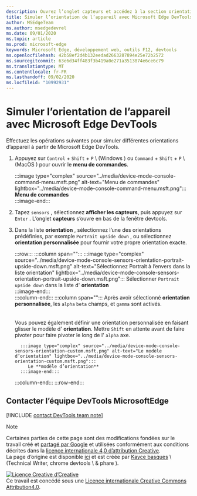 ```yaml
---
description: Ouvrez l’onglet capteurs et accédez à la section orientation.
title: Simuler l’orientation de l’appareil avec Microsoft Edge DevTools
author: MSEdgeTeam
ms.author: msedgedevrel
ms.date: 09/01/2020
ms.topic: article
ms.prod: microsoft-edge
keywords: Microsoft Edge, développement web, outils F12, devtools
ms.openlocfilehash: 42b58ef2d4b132eedad2663287894e25e72b2572
ms.sourcegitcommit: 63e6d34ff483f3b419a0e271a3513874e6ce6c79
ms.translationtype: MT
ms.contentlocale: fr-FR
ms.lasthandoff: 09/02/2020
ms.locfileid: "10992931"
---
```

<!-- Copyright Kayce Basques 

   Licensed under the Apache License, Version 2.0 (the "License");
   you may not use this file except in compliance with the License.
   You may obtain a copy of the License at

       https://www.apache.org/licenses/LICENSE-2.0

   Unless required by applicable law or agreed to in writing, software
   distributed under the License is distributed on an "AS IS" BASIS,
   WITHOUT WARRANTIES OR CONDITIONS OF ANY KIND, either express or implied.
   See the License for the specific language governing permissions and
   limitations under the License.  -->

# Simuler l’orientation de l’appareil avec Microsoft Edge DevTools  

Effectuez les opérations suivantes pour simuler différentes orientations d’appareil à partir de Microsoft Edge DevTools.  

<!--todo: update device orientation section when available -->  

1.  Appuyez sur `Control` + `Shift` + `P` \ (Windows \) ou `Command` + `Shift` + `P` \ (MacOS \) pour ouvrir le **menu de commandes**.  
    
    :::image type="complex" source="../media/device-mode-console-command-menu.msft.png" alt-text="Menu de commandes" lightbox="../media/device-mode-console-command-menu.msft.png":::
       **Menu de commandes**  
    :::image-end:::  
    
1.  Tapez `sensors` , sélectionnez **afficher les capteurs**, puis appuyez sur `Enter` .  L’onglet **capteurs** s’ouvre en bas de la fenêtre devtools.  
1.  Dans la liste **orientation** , sélectionnez l’une des orientations prédéfinies, par exemple `Portrait upside down` , ou sélectionnez **orientation personnalisée** pour fournir votre propre orientation exacte.  
    
    :::row:::
       :::column span="":::
          :::image type="complex" source="../media/device-mode-console-sensors-orientation-portrait-upside-down.msft.png" alt-text="Sélectionnez Portrait à l’envers dans la liste orientation" lightbox="../media/device-mode-console-sensors-orientation-portrait-upside-down.msft.png":::
             Sélectionner `Portrait upside down` dans la liste d' **orientation**  
          :::image-end:::  
       :::column-end:::
       :::column span="":::
          Après avoir sélectionné **orientation personnalisée**, les `alpha` `beta` champs, et `gamma` sont activés.  
          <!--See [Alpha][alpha], [Beta][beta], and [Gamma][gamma] to understand how each axis works.  -->  
          <!--todo: update links to alpha, beta, and gamma section when available -->  
          Vous pouvez également définir une orientation personnalisée en faisant glisser le modèle d' **orientation**.  Mettre `Shift` en attente avant de faire pivoter pour faire pivoter le long de l' `alpha` axe.  
          
          :::image type="complex" source="../media/device-mode-console-sensors-orientation-custom.msft.png" alt-text="Le modèle d’orientation" lightbox="../media/device-mode-console-sensors-orientation-custom.msft.png":::
             Le **modèle d’orientation**  
          :::image-end:::  
       :::column-end:::
    :::row-end:::
    
## Contacter l’équipe DevTools MicrosoftEdge  

[!INCLUDE [contact DevTools team note](../includes/contact-devtools-team-note.md)]  

<!-- links -->  

<!--[WebFundamentasNativeHardwareDeviceOrientationIndex]: /web/fundamentals/native-hardware/device-orientation/index "Device Orientation & Motion"  -->  
<!--[WebFundamentasNativeHardwareDeviceOrientationIndexAlpha]: /web/fundamentals/native-hardware/device-orientation/index#alpha "Alpha - Device Orientation & Motion"  -->  
<!--[WebFundamentasNativeHardwareDeviceOrientationIndexBeta]: /web/fundamentals/native-hardware/device-orientation/index#beta "Beta - Device Orientation & Motion"  -->  
<!--[WebFundamentasNativeHardwareDeviceOrientationIndexGamma]: /web/fundamentals/native-hardware/device-orientation/index#gamma "Gamma - Device Orientation & Motion"  -->  

> [!NOTE]
> Certaines parties de cette page sont des modifications fondées sur le travail créé et [partagé par Google][GoogleSitePolicies] et utilisées conformément aux conditions décrites dans la [licence internationale 4,0 d’attribution Creative][CCA4IL].  
> La page d’origine est disponible [ici](https://developers.google.com/web/tools/chrome-devtools/device-mode/orientation) et est créée par [Kayce basques][KayceBasques] \ (Technical Writer, chrome devtools \ & phare \).  

[![Licence Creative d’Creative][CCby4Image]][CCA4IL]  
Ce travail est concédé sous une [Licence internationale Creative Commons Attribution4.0][CCA4IL].  

[CCA4IL]: https://creativecommons.org/licenses/by/4.0  
[CCby4Image]: https://i.creativecommons.org/l/by/4.0/88x31.png  
[GoogleSitePolicies]: https://developers.google.com/terms/site-policies  
[KayceBasques]: https://developers.google.com/web/resources/contributors/kaycebasques  

